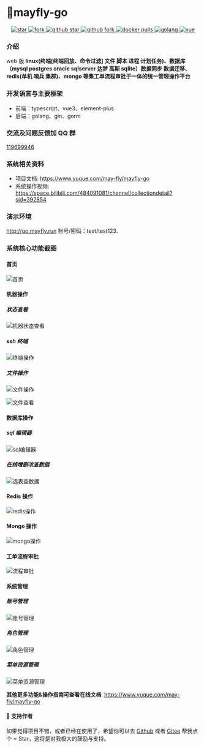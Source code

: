 # 🌈mayfly-go

<p align="center">
  <a href="https://gitee.com/dromara/mayfly-go" target="_blank">
    <img src="https://gitee.com/dromara/mayfly-go/badge/star.svg?theme=white" alt="star"/>
    <img src="https://gitee.com/dromara/mayfly-go/badge/fork.svg" alt="fork"/>
  </a>
  <a href="https://github.com/dromara/mayfly-go" target="_blank">
    <img src="https://img.shields.io/github/stars/dromara/mayfly-go.svg?style=social" alt="github star"/>
    <img src="https://img.shields.io/github/forks/dromara/mayfly-go.svg?style=social" alt="github fork"/>
  </a>
  <a href="https://hub.docker.com/r/mayflygo/mayfly-go/tags" target="_blank">
    <img src="https://img.shields.io/docker/pulls/mayflygo/mayfly-go.svg?label=docker%20pulls&color=fac858" alt="docker pulls"/>
  </a>
  <a href="https://github.com/golang/go" target="_blank">
    <img src="https://img.shields.io/badge/Golang-1.22%2B-yellow.svg" alt="golang"/>
  </a>
  <a href="https://cn.vuejs.org" target="_blank">
    <img src="https://img.shields.io/badge/Vue-3.x-green.svg" alt="vue">
  </a>
</p>

### 介绍

web 版 **linux(终端[终端回放、命令过滤] 文件 脚本 进程 计划任务)、数据库（mysql postgres oracle sqlserver 达梦 高斯 sqlite）数据同步 数据迁移、redis(单机 哨兵 集群)、mongo 等集工单流程审批于一体的统一管理操作平台**

### 开发语言与主要框架

- 前端：typescript、vue3、element-plus
- 后端：golang、gin、gorm

### 交流及问题反馈加 QQ 群

<a target="_blank" href="https://qm.qq.com/cgi-bin/qm/qr?k=IdJSHW0jTMhmWFHBUS9a83wxtrxDDhFj&jump_from=webapi">119699946</a>

### 系统相关资料

- 项目文档: https://www.yuque.com/may-fly/mayfly-go
- 系统操作视频: https://space.bilibili.com/484091081/channel/collectiondetail?sid=392854

### 演示环境

http://go.mayfly.run
账号/密码：test/test123.

### 系统核心功能截图

#### 首页

![首页](https://foruda.gitee.com/images/1714378104294194769/149fd257_1240250.png "屏幕截图")

#### 机器操作

##### 状态查看

![机器状态查看](https://foruda.gitee.com/images/1714378556642584686/93c46ec0_1240250.png "屏幕截图")

##### ssh 终端

![终端操作](https://foruda.gitee.com/images/1714378353790214943/2864ba66_1240250.png "屏幕截图")

##### 文件操作

![文件操作](https://foruda.gitee.com/images/1714378417206086701/74a188d8_1240250.png "屏幕截图")

![文件查看](https://foruda.gitee.com/images/1714378482611638688/7753faf6_1240250.png "屏幕截图")

#### 数据库操作

##### sql 编辑器

![sql编辑器](https://foruda.gitee.com/images/1714378747473077515/3c9387c0_1240250.png "屏幕截图")

##### 在线增删改查数据

![选表查数据](https://foruda.gitee.com/images/1714378625059063750/3951e5a8_1240250.png "屏幕截图")

#### Redis 操作

![redis操作](https://foruda.gitee.com/images/1714378855845451114/4c3f0097_1240250.png "屏幕截图")

#### Mongo 操作

![mongo操作](https://foruda.gitee.com/images/1714378916425714642/77fc0ed9_1240250.png "屏幕截图")

#### 工单流程审批

![流程审批](https://foruda.gitee.com/images/1714379057627690037/ad136862_1240250.png "屏幕截图")

#### 系统管理

##### 账号管理

![账号管理](https://foruda.gitee.com/images/1714379179491881231/c6d802ae_1240250.png "屏幕截图")

##### 角色管理

![角色管理](https://foruda.gitee.com/images/1714379269408676381/6ac1e85c_1240250.png "屏幕截图")

##### 菜单资源管理

![菜单资源管理](https://foruda.gitee.com/images/1714379321338009940/a00d6a02_1240250.png "屏幕截图")

**其他更多功能&操作指南可查看在线文档**: https://www.yuque.com/may-fly/mayfly-go

#### 💌 支持作者

如果觉得项目不错，或者已经在使用了，希望你可以去 <a target="_blank" href="https://github.com/dromara/mayfly-go">Github</a> 或者 <a target="_blank" href="https://gitee.com/dromara/mayfly-go">Gitee</a> 帮我点个 ⭐ Star，这将是对我极大的鼓励与支持。
